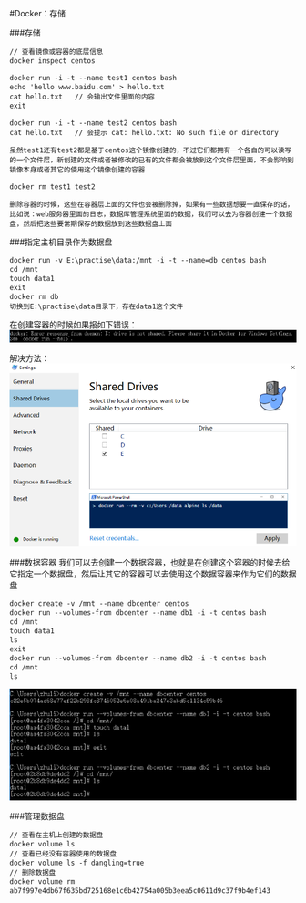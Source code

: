#Docker：存储

###存储
```
// 查看镜像或容器的底层信息
docker inspect centos
```
```
docker run -i -t --name test1 centos bash
echo 'hello www.baidu.com' > hello.txt
cat hello.txt	// 会输出文件里面的内容
exit
```
```
docker run -i -t --name test2 centos bash
cat hello.txt	// 会提示 cat: hello.txt: No such file or directory
```

`虽然test1还有test2都是基于centos这个镜像创建的，不过它们都拥有一个各自的可以读写的一个文件层，新创建的文件或者被修改的已有的文件都会被放到这个文件层里面，不会影响到镜像本身或者其它的使用这个镜像创建的容器`

```
docker rm test1 test2
```

`删除容器的时候，这些在容器层上面的文件也会被删除掉，如果有一些数据想要一直保存的话，比如说：web服务器里面的日志，数据库管理系统里面的数据，我们可以去为容器创建一个数据盘，然后把这些要常期保存的数据放到这些数据盘上面`

###指定主机目录作为数据盘
```
docker run -v E:\practise\data:/mnt -i -t --name=db centos bash
cd /mnt
touch data1
exit
docker rm db
切换到E:\practise\data目录下，存在data1这个文件
```
在创建容器的时候如果报如下错误：
![](image/screenshot_1485665074831.png)

解决方法：
![](image/screenshot_1485665119744.png)

###数据容器
我们可以去创建一个数据容器，也就是在创建这个容器的时候去给它指定一个数据盘，然后让其它的容器可以去使用这个数据容器来作为它们的数据盘
```
docker create -v /mnt --name dbcenter centos
docker run --volumes-from dbcenter --name db1 -i -t centos bash
cd /mnt
touch data1
ls
exit
docker run --volumes-from dbcenter --name db2 -i -t centos bash
cd /mnt
ls
```
![](image/screenshot_1485666083803.png)

###管理数据盘
```
// 查看在主机上创建的数据盘
docker volume ls
// 查看已经没有容器使用的数据盘
docker volume ls -f dangling=true
// 删除数据盘
docker volume rm ab7f997e4db67f635bd725168e1c6b42754a005b3eea5c0611d9c37f9b4ef143
```

